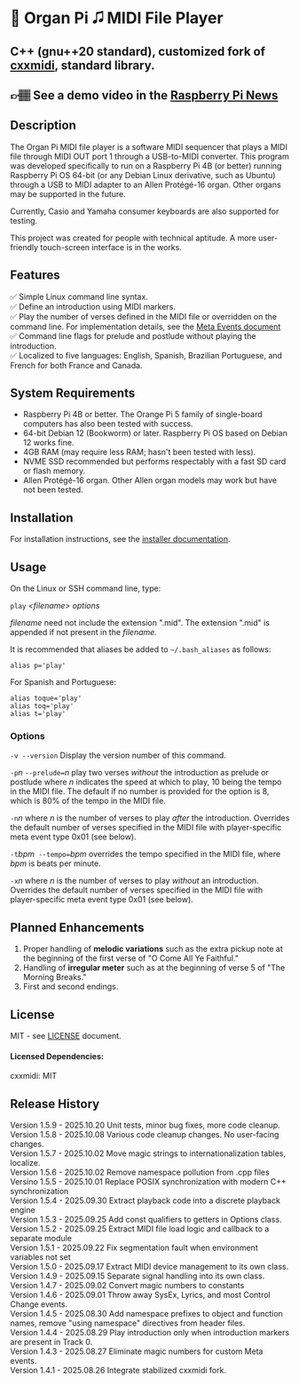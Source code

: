 # 🎹 Organ Pi 🎜 MIDI File Player
## C++ (gnu++20 standard), customized fork of [cxxmidi](https://github.com/eugeneolsen/cxxmidi), standard library.
## 👉🏽 See a demo video in the <a href="https://www.raspberrypi.com/news/raspberry-pi-is-this-churchs-new-organist/" target="_blank">Raspberry Pi News</a>
## Description
The Organ Pi MIDI file player is a software MIDI sequencer that plays a MIDI file through MIDI OUT port 1 through a USB-to-MIDI converter.  This program was developed specifically to run on a Raspberry Pi 4B (or better) running Raspberry Pi OS 64-bit (or any Debian Linux derivative, such as Ubuntu) through a USB to MIDI adapter to an Allen Protégé-16 organ.  Other organs may be supported in the future.

Currently, Casio and Yamaha consumer keyboards are also supported for testing.

This project was created for people with technical aptitude.  A more user-friendly touch-screen interface is in the works.

## Features
✅ Simple Linux command line syntax.<br>
✅ Define an introduction using MIDI markers.<br>
✅ Play the number of verses defined in the MIDI file or overridden on the command line. For implementation details, see the [Meta Events document](meta_events.md)  
✅ Command line flags for prelude and postlude without playing the introduction.<br>
✅ Localized to five languages: English, Spanish, Brazilian Portuguese, and French for both France and Canada.<br>

## System Requirements
- Raspberry Pi 4B or better.  The Orange Pi 5 family of single-board computers has also been tested with success.
- 64-bit Debian 12 (Bookworm) or later.  Raspberry Pi OS based on Debian 12 works fine.
- 4GB RAM (may require less RAM; hasn't been tested with less).
- NVME SSD recommended but performs respectably with a fast SD card or flash memory.
- Allen Protégé-16 organ.  Other Allen organ models may work but have not been tested.

## Installation
For installation instructions, see the [installer documentation](midiplay-installer/README.md).

## Usage 
On the Linux or SSH command line, type:

`play` *<filename\>* *options*

*filename* need not include the extension ".mid".  The extension ".mid" is appended if not present in the *filename.*

It is recommended that aliases be added to `~/.bash_aliases` as follows:

`alias p='play'`

For Spanish and Portuguese:

`alias toque='play'`<br>
`alias toq='play'`<br>
`alias t='play'`



### Options
`-v --version`  Display the version number of this command.

`-p`*n* `--prelude=`*n* play two verses *without* the introduction as prelude or postlude where *n* indicates the speed at which to play, 10 being the tempo in the MIDI file.  The default if no number is provided for the option is 8, which is 80% of the tempo in the MIDI file.

`-n`*n* where *n* is the number of verses to play *after* the introduction.  Overrides the default number of verses specified in the MIDI file with player-specific meta event type 0x01 (see below).

`-t`*bpm*` --tempo=`*bpm*  overrides the tempo specified in the MIDI file,
where *bpm* is beats per minute.

`-x`*n* where *n* is the number of verses to play *without* an introduction.  Overrides the default number of verses specified in the MIDI file with player-specific meta event type 0x01 (see below).


## Planned Enhancements
1. Proper handling of **melodic variations** such as the extra pickup note at the beginning of the first verse of "O Come All Ye Faithful."
2. Handling of **irregular meter** such as at the beginning of verse 5 of "The Morning Breaks."
3. First and second endings.


## License

MIT - see [LICENSE](LICENSE.md) document.

#### Licensed Dependencies:
cxxmidi: MIT

## Release History
Version 1.5.9 - 2025.10.20 Unit tests, minor bug fixes, more code cleanup.  
Version 1.5.8 - 2025.10.08 Various code cleanup changes.  No user-facing changes.  
Version 1.5.7 - 2025.10.02 Move magic strings to internationalization tables, localize.<br>
Version 1.5.6 - 2025.10.02 Remove namespace pollution from .cpp files<br>
Versino 1.5.5 - 2025.10.01 Replace POSIX synchronization with modern C++ synchronization<br>
Version 1.5.4 - 2025.09.30 Extract playback code into a discrete playback engine<br>
Version 1.5.3 - 2025.09.25 Add const qualifiers to getters in Options class.<br>
Version 1.5.2 - 2025.09.25 Extract MIDI file load logic and callback to a separate module<br>
Version 1.5.1 - 2025.09.22 Fix segmentation fault when environment variables not set<br>
Version 1.5.0 - 2025.09.17 Extract MIDI device management to its own class.<br>
Version 1.4.9 - 2025.09.15 Separate signal handling into its own class.<br>
Version 1.4.7 - 2025.09.02 Convert magic numbers to constants<br>
Version 1.4.6 - 2025.09.01 Throw away SysEx, Lyrics, and most Control Change events.<br>
Version 1.4.5 - 2025.08.30 Add namespace prefixes to object and function names, remove "using namespace" directives from header files.<br>
Version 1.4.4 - 2025.08.29 Play introduction only when introduction markers are present in Track 0.<br>
Version 1.4.3 - 2025.08.27 Eliminate magic numbers for custom Meta events.<br>
Version 1.4.1 - 2025.08.26 Integrate stabilized cxxmidi fork.